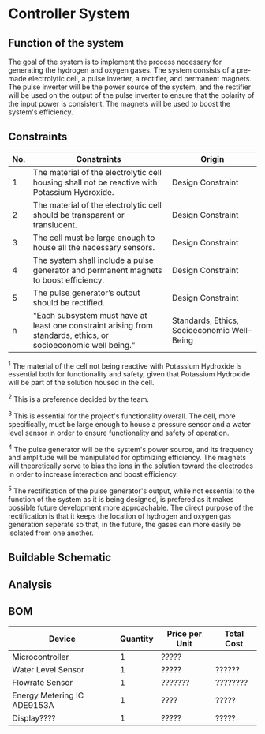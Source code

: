 # Controller System
## Function of the system
The goal of the system is to implement the process necessary for generating the hydrogen and oxygen gases. The system consists of a pre-made electrolytic cell, a pulse inverter, a rectifier, and permanent magnets. The pulse inverter will be the power source of the system, and the rectifier will be used on the output of the pulse inverter to ensure that the polarity of the input power is consistent. The magnets will be used to boost the system's efficiency.

## Constraints
| No. | Constraints                                                                                   | Origin            |
| --- | --------------------------------------------------------------------------------------------- | ----------------- |
| 1   | The material of the electrolytic cell housing shall not be reactive with Potassium Hydroxide. | Design Constraint |
| 2   | The material of the electrolytic cell should be transparent or translucent.                   | Design Constraint |
| 3   | The cell must be large enough to house all the necessary sensors.                             | Design Constraint | **********************
| 4   | The system shall include a pulse generator and permanent magnets to boost efficiency.         | Design Constraint |
| 5   | The pulse generator’s output should be rectified.                                             | Design Constraint |
| n   | "Each subsystem must have at least one constraint arising from standards, ethics, or socioeconomic well being." | Standards, Ethics, Socioeconomic Well-Being | ***************

<sup>1</sup>
The material of the cell not being reactive with Potassium Hydroxide is essential both for functionality and safety, given that Potassium Hydroxide will be part of the solution housed in the cell.

<sup>2</sup>
This is a preference decided by the team.

<sup>3</sup>
This is essential for the project's functionality overall. The cell, more specifically, must be large enough to house a pressure sensor and a water level sensor in order to ensure functionality and safety of operation.

<sup>4</sup>
The pulse generator will be the system's power source, and its frequency and amplitude will be manipulated for optimizing efficiency. The magnets will theoretically serve to bias the ions in the solution toward the electrodes in order to increase interaction and boost efficiency.

<sup>5</sup>
The rectification of the pulse generator's output, while not essential to the function of the system as it is being designed, is prefered as it makes possible future development more approachable. The direct purpose of the rectification is that it keeps the location of hydrogen and oxygen gas generation seperate so that, in the future, the gases can more easily be isolated from one another.




## Buildable Schematic



## Analysis


## BOM
| Device | Quantity | Price per Unit | Total Cost |
| ------ | -------- | -------------- | ---------- |
| Microcontroller | 1 | ????? |
| Water Level Sensor | 1 | ????? | ?????? | ?????? |
| Flowrate Sensor | 1 | ??????? | ???????? |
| Energy Metering IC ADE9153A | 1 | ???? | ????? |
| Display???? | 1 | ????? | ????? |
